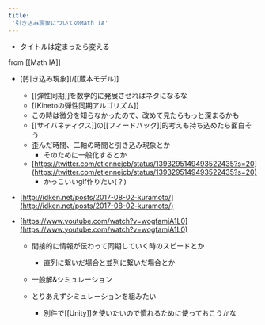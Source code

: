 ```yaml
---
title:
 '引き込み現象についてのMath IA'
---
```


- タイトルは定まったら変える

from [[Math IA]]
- [[引き込み現象]]/[[蔵本モデル]]
    - [[弾性同期]]を数学的に発展させればネタになるな
    - [[Kinetoの弾性同期アルゴリズム]]
    - この時は微分を知らなかったので、改めて見たらもっと深まるかも
    - [[サイバネティクス]]の[[フィードバック]]的考えも持ち込めたら面白そう
    - 歪んだ時間、二軸の時間と引き込み現象とか
        - そのために一般化するとか
    - [https://twitter.com/etiennejcb/status/1393295149493522435?s=20](https://twitter.com/etiennejcb/status/1393295149493522435?s=20)
        - かっこいいgif作りたい(？)

- [http://idken.net/posts/2017-08-02-kuramoto/](http://idken.net/posts/2017-08-02-kuramoto/)
- [https://www.youtube.com/watch?v=wogfamjA1L0](https://www.youtube.com/watch?v=wogfamjA1L0)
    - 間接的に情報が伝わって同期していく時のスピードとか
        - 直列に繋いだ場合と並列に繋いだ場合とか

    - 一般解&シミュレーション
    - とりあえずシミュレーションを組みたい
        - 別件で[[Unity]]を使いたいので慣れるために使っておこうかな
